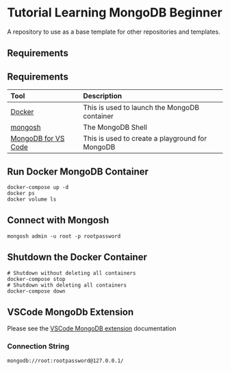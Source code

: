# Tutorial Learning MongoDB Beginner

A repository to use as a base template for other repositories and templates.

## Requirements

## Requirements

| Tool                                                                                              | Description                                     |
| :------------------------------------------------------------------------------------------------ | :---------------------------------------------- |
| [Docker](https://www.docker.com/products/docker-desktop/)                                         | This is used to launch the MongoDB container    |
| [mongosh](https://www.mongodb.com/docs/mongodb-shell/)                                            | The MongoDB Shell                               |
| [MongoDB for VS Code](https://marketplace.visualstudio.com/items?itemName=mongodb.mongodb-vscode) | This is used to create a playground for MongoDB |

## Run Docker MongoDB Container

```shell
docker-compose up -d
docker ps
docker volume ls
```

## Connect with Mongosh

```shell
mongosh admin -u root -p rootpassword
```

## Shutdown the Docker Container

```shell
# Shutdown without deleting all containers
docker-compose stop
# Shutdown with deleting all containers
docker-compose down
```

## VSCode MongoDb Extension

Please see the [VSCode MongoDB extension](https://code.visualstudio.com/docs/azure/mongodb) 
documentation

### Connection String

```shell
mongodb://root:rootpassword@127.0.0.1/
```



